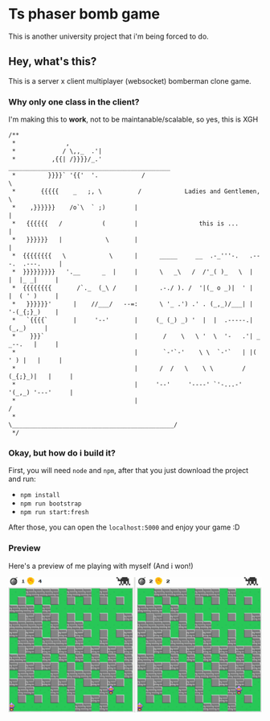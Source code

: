 # Ts phaser bomb game

This is another university project that i'm being forced to do.

## Hey, what's this?

This is a server x client multiplayer (websocket) bomberman clone game.

### Why only one class in the client?

I'm making this to **work**, not to be maintanable/scalable, so yes, this is XGH

```
/**
 *              ,
 *             / \,,_  .'|
 *          ,{{| /}}}}/_.'            _____________________________________________
 *         }}}}` '{{'  '.            /                                             \
 *       {{{{{    _   ;, \          /            Ladies and Gentlemen,              \
 *    ,}}}}}}    /o`\  ` ;)        |                                                |
 *   {{{{{{   /           (        |                 this is ...                    |
 *   }}}}}}   |            \       |                                                |
 *  {{{{{{{{   \            \      |      _____     __  .-_'''-.   .---.  .---.     |
 *  }}}}}}}}}   '.__      _  |     |      \   _\   /  /'_( )_   \  |   |  |_ _|     |
 *  {{{{{{{{       /`._  (_\ /     |      .-./ ). /  '|(_ o _)|  ' |   |  ( ' )     |
 *   }}}}}}'      |    //___/   --=:      \ '_ .') .' . (_,_)/___| |   '-(_{;}_)    |
 *   `{{{{`       |     '--'       |     (_ (_) _) '  |  |  .-----.|      (_,_)     |
 *    }}}`                         |       /    \   \ '  \  '-   .'| _ _--.   |     |
 *                                 |       `-'`-'    \ \  `-'`   | |( ' ) |   |     |
 *                                 |      /  /   \    \ \        / (_{;}_)|   |     |
 *                                 |     '--'     '----' `'-...-'  '(_,_) '---'     |
 *                                 |                                               /
 *                                  \_____________________________________________/
 */
```

### Okay, but how do i build it?

First, you will need `node` and `npm`, after that you just download
the project and run:
 * `npm install`
 * `npm run bootstrap`
 * `npm run start:fresh`

 After those, you can open the `localhost:5000` and enjoy your game :D
 
 ### Preview 
 
 Here's a preview of me playing with myself (And i won!)
 
![](https://raw.githubusercontent.com/grohden/ts-phaser-bomb-game/master/records/lone-gameplay.gif)
